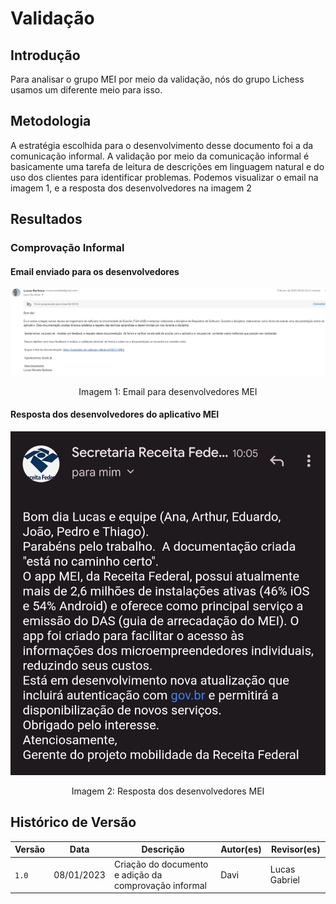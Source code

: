 # Validação

## Introdução

Para analisar o grupo MEI por meio da validação, nós do grupo Lichess usamos um diferente meio para isso.

## Metodologia

A estratégia escolhida para o desenvolvimento desse documento foi a da comunicação informal. A validação por meio da comunicação informal é basicamente uma tarefa de leitura de descrições em linguagem natural e do uso dos clientes para identificar problemas. Podemos visualizar o email na imagem 1, e a resposta dos desenvolvedores na imagem 2

## Resultados

### Comprovação Informal

#### Email enviado para os desenvolvedores

![imagem 1](../../elicitacao/imgs/validacao-grupo-3.jpg)

<div style="text-align: center">
<p>Imagem 1: Email para desenvolvedores MEI</p>
</div>

#### Resposta dos desenvolvedores do aplicativo MEI

![imagem 2](../../elicitacao/imgs/resposta_MEI.jpg)

<div style="text-align: center">
<p>Imagem 2: Resposta dos desenvolvedores MEI</p>
</div>

## Histórico de Versão

| Versão | Data       | Descrição                                                                              | Autor(es)        | Revisor(es)  |
| ------ | ---------- | -------------------------------------------------------------------------------------- | ---------------- | ------------ |
| `1.0`  | 08/01/2023 | Criação do documento e adição da comprovação informal                                             | Davi         | Lucas Gabriel |
